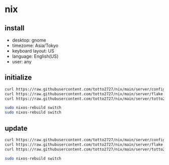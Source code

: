 # nix

## install

- desktop: gnome
- timezome: Asia/Tokyo
- keyboard layout: US
- language: English(US)
- user: any

## initialize

```bash
curl https://raw.githubusercontent.com/totto2727/nix/main/server/configuration.nix | sudo tee /etc/nixos/configuration.nix
curl https://raw.githubusercontent.com/totto2727/nix/main/server/flake.nix | sudo tee /etc/nixos/flake.nix
curl https://raw.githubusercontent.com/totto2727/nix/main/server/totto2727.nix | sudo tee /etc/nixos/totto2727.nix

sudo nixos-rebuild switch
sudo nixos-rebuild switch
```

## update

```bash
curl https://raw.githubusercontent.com/totto2727/nix/main/server/configuration.nix | sudo tee /etc/nixos/configuration.nix
curl https://raw.githubusercontent.com/totto2727/nix/main/server/flake.nix | sudo tee /etc/nixos/flake.nix
curl https://raw.githubusercontent.com/totto2727/nix/main/server/totto2727.nix | sudo tee /etc/nixos/totto2727.nix

sudo nixos-rebuild switch
```
